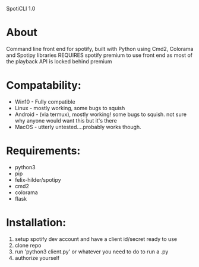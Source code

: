 SpotiCLI 1.0

# About
Command line front end for spotify, built with Python using Cmd2, Colorama and Spotipy libraries
REQUIRES spotify premium to use front end as most of the playback API is locked behind premium 

# Compatability:
* Win10 - Fully compatible
* Linux - mostly working, some bugs to squish
* Android - (via termux), mostly working! some bugs to squish. not sure why anyone would want this but it's there
* MacOS - utterly untested....probably works though.

# Requirements:
* python3
* pip
* felix-hilder/spotipy
* cmd2
* colorama
* flask

# Installation:
1. setup spotify dev account and have a client id/secret ready to use 
1. clone repo 
1. run 'python3 client.py' or whatever you need to do to run a .py  
1. authorize yourself
